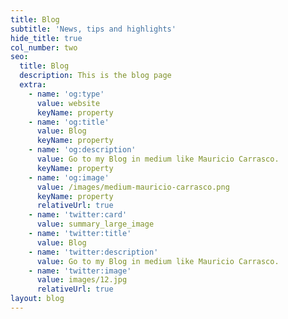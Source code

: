 ```yaml
---
title: Blog
subtitle: 'News, tips and highlights'
hide_title: true
col_number: two
seo:
  title: Blog
  description: This is the blog page
  extra:
    - name: 'og:type'
      value: website
      keyName: property
    - name: 'og:title'
      value: Blog
      keyName: property
    - name: 'og:description'
      value: Go to my Blog in medium like Mauricio Carrasco.
      keyName: property
    - name: 'og:image'
      value: /images/medium-mauricio-carrasco.png
      keyName: property
      relativeUrl: true
    - name: 'twitter:card'
      value: summary_large_image
    - name: 'twitter:title'
      value: Blog
    - name: 'twitter:description'
      value: Go to my Blog in medium like Mauricio Carrasco.
    - name: 'twitter:image'
      value: images/12.jpg
      relativeUrl: true
layout: blog
---
```

